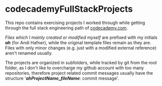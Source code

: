 # codecademyFullStackProjects
This repo contains exercising projects I worked through while getting through the full stack engineering path of [codecademy.com](https://codecademy.com).

_Files which I mainly created or modified myself_ are prefixed with my initials **_ah_** (for Andi Hafner), while the original template files remain as they are.
Files with only minor changes (e.g. just with a modified external reference) aren't renamed usually.

The projects are organized in subfolders, while tracked by git from the root folder, as I don't like to overcharge my github account with too many repositories,  therefore project related commit messages usually have the structure '**_ahProjectName_fileName_**: commit message'.
 
